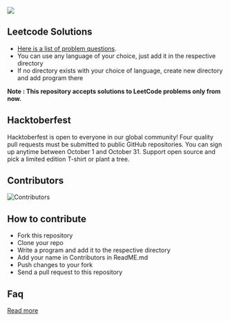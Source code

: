
![](https://hacktoberfest.digitalocean.com/_nuxt/img/logo-hacktoberfest-full.f42e3b1.svg)

## Leetcode Solutions
- [Here is a list of problem questions](https://leetcode.com/problemset/all/).
- You can use any language of your choice, just add it in the respective directory
- If no directory exists with your choice of language, create new directory and add program there

**Note : This repository accepts solutions to LeetCode problems only from now.**

## Hacktoberfest
Hacktoberfest is open to everyone in our global community! Four quality pull requests must be submitted to public GitHub repositories. You can sign up anytime between October 1 and October 31. Support open source and pick a limited edition T-shirt or plant a tree.

## Contributors
![Contributors](https://contrib.rocks/image?repo=goyalshubhangi/leetcode-problems)

## How to contribute
- Fork this repository
- Clone your repo
- Write a program and add it to the respective directory
- Add your name in Contributors in ReadME.md
- Push changes to your fork
- Send a pull request to this repository

## Faq
[Read more](https://hacktoberfest.digitalocean.com/faq/)

